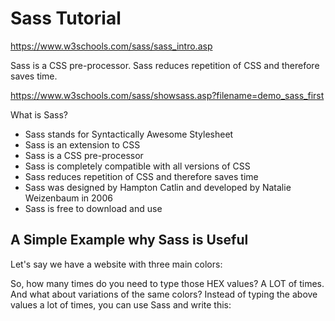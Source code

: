 # Sass Tutorial

https://www.w3schools.com/sass/sass_intro.asp

Sass is a CSS pre-processor.
Sass reduces repetition of CSS and therefore saves time.

https://www.w3schools.com/sass/showsass.asp?filename=demo_sass_first

What is Sass?
- Sass stands for Syntactically Awesome Stylesheet
- Sass is an extension to CSS
- Sass is a CSS pre-processor
- Sass is completely compatible with all versions of CSS
- Sass reduces repetition of CSS and therefore saves time
- Sass was designed by Hampton Catlin and developed by Natalie Weizenbaum in 2006
- Sass is free to download and use

A Simple Example why Sass is Useful
------------------------------------
Let's say we have a website with three main colors:

So, how many times do you need to type those HEX values? A LOT of times. And what about variations of the same colors?
Instead of typing the above values a lot of times, you can use Sass and write this:





